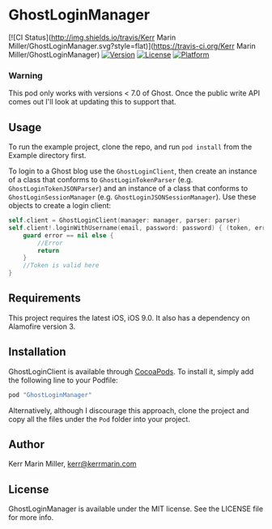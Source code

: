 # GhostLoginManager

[![CI Status](http://img.shields.io/travis/Kerr Marin Miller/GhostLoginManager.svg?style=flat)](https://travis-ci.org/Kerr Marin Miller/GhostLoginManager)
[![Version](https://img.shields.io/cocoapods/v/GhostLoginManager.svg?style=flat)](http://cocoapods.org/pods/GhostLoginManager)
[![License](https://img.shields.io/cocoapods/l/GhostLoginManager.svg?style=flat)](http://cocoapods.org/pods/GhostLoginManager)
[![Platform](https://img.shields.io/cocoapods/p/GhostLoginManager.svg?style=flat)](http://cocoapods.org/pods/GhostLoginManager)

### Warning
This pod only works with versions < 7.0 of Ghost. Once the public write API comes out I'll look at updating this to support that.


## Usage

To run the example project, clone the repo, and run `pod install` from the Example directory first.

To login to a Ghost blog use the `GhostLoginClient`, then create an instance of a class that conforms to `GhostLoginTokenParser` (e.g. `GhostLoginTokenJSONParser`) and an instance of a class that conforms to `GhostLoginSessionManager` (e.g. `GhostLoginJSONSessionManager`). Use these objects to create a login client:

```swift
self.client = GhostLoginClient(manager: manager, parser: parser)
self.client!.loginWithUsername(email, password: password) { (token, error) -> Void in
    guard error == nil else {
        //Error
        return
    }                                                                         
    //Token is valid here
}

```


## Requirements

This project requires the latest iOS, iOS 9.0. It also has a dependency on Alamofire version 3.

## Installation

GhostLoginClient is available through [CocoaPods](http://cocoapods.org). To install it, simply add the following line to your Podfile:

```ruby
pod "GhostLoginManager"
```

Alternatively, although I discourage this approach, clone the project and copy all the files under the `Pod` folder into your project.

## Author

Kerr Marin Miller, kerr@kerrmarin.com

## License

GhostLoginManager is available under the MIT license. See the LICENSE file for more info.
